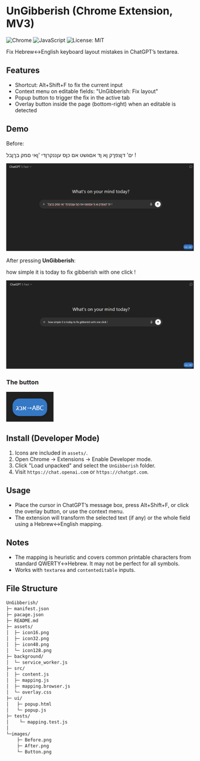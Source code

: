 # UnGibberish (Chrome Extension, MV3)
![Chrome](https://img.shields.io/badge/Chrome%20Extension-MV3-blue)
![JavaScript](https://img.shields.io/badge/JavaScript-ES6-yellow)
![License: MIT](https://img.shields.io/badge/License-MIT-green)

Fix Hebrew↔English keyboard layout mistakes in ChatGPT’s textarea.

## Features
- Shortcut: Alt+Shift+F to fix the current input
- Context menu on editable fields: "UnGibberish: Fix layout"
- Popup button to trigger the fix in the active tab
- Overlay button inside the page (bottom-right) when an editable is detected

## Demo
Before:

ים' דןצפךק ןא ןד אםגשט אם כןס עןננקרןדי 'ןאי םמק בךןבל !

![Alt text](images/Before.png)


After pressing **UnGibberish**:

how simple it is today to fix gibberish with one click !

![Alt text](images/After.png)



### The button

![Alt text](images/Buttun.png)








## Install (Developer Mode)
1. Icons are included in `assets/`.
2. Open Chrome → Extensions → Enable Developer mode.
3. Click "Load unpacked" and select the `UnGibberish` folder.
4. Visit `https://chat.openai.com` or `https://chatgpt.com`.

## Usage
- Place the cursor in ChatGPT’s message box, press Alt+Shift+F, or click the overlay button, or use the context menu.
- The extension will transform the selected text (if any) or the whole field using a Hebrew↔English mapping.

## Notes
- The mapping is heuristic and covers common printable characters from standard QWERTY↔Hebrew. It may not be perfect for all symbols.
- Works with `textarea` and `contenteditable` inputs.

## File Structure
```
UnGibberish/
├─ manifest.json
├─ pacage.json
├─ README.md
├─ assets/
│  ├─ icon16.png
│  ├─ icon32.png
│  ├─ icon48.png
│  └─ icon128.png
├─ background/
│  └─ service_worker.js
├─ src/
│  ├─ content.js
│  ├─ mapping.js
│  ├─ mapping.browser.js
│  └─ overlay.css
├─ ui/
│   ├─ popup.html
│   └─ popup.js
├─ tests/
│    └─ mapping.test.js
│
└─images/
    ├─ Before.png
    ├─ After.png
    └─ Button.png
```

